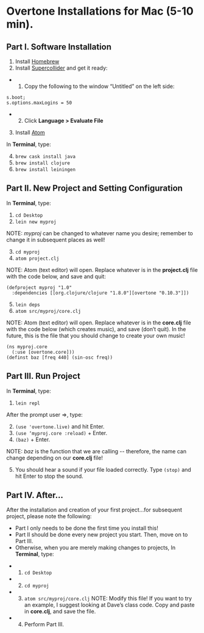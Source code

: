 Overtone Installations for Mac (5-10 min).
======

## Part I. Software Installation
1.	Install [Homebrew](https://brew.sh/)
2.	Install [Supercollider](https://supercollider.github.io/download) and get it ready:
- 1. Copy the following to the window “Untitled” on the left side:
~~~
s.boot;
s.options.maxLogins = 50
~~~
- 2.	Click **Language > Evaluate File**

3.	Install [Atom](https://atom.io/)

In **Terminal**, type:

4.	`brew cask install java`
5.	`brew install clojure`
6.	`brew install leiningen`

## Part II. New Project and Setting Configuration

In **Terminal**, type:
1.	`cd Desktop`
2.	`lein new myproj`

NOTE: *myproj* can be changed to whatever name you desire; remember to change it in subsequent places as well!

3.	`cd myproj`
4.	`atom project.clj`

NOTE: Atom (text editor) will open. Replace whatever is in the **project.clj** file with the code below, and save and quit:

~~~
(defproject myproj "1.0"
  :dependencies [[org.clojure/clojure "1.8.0"][overtone "0.10.3"]])
~~~

5.	`lein deps`
6.	`atom src/myproj/core.clj`

NOTE: Atom (text editor) will open. Replace whatever is in the **core.clj** file with the code below (which creates music), and save (don’t quit). In the future, 	this is the file that you should change to create your own music!

~~~
(ns myproj.core
  (:use [overtone.core]))
(definst baz [freq 440] (sin-osc freq))
~~~

## Part III. Run Project

In **Terminal**, type: 
1.	`lein repl`

After the prompt user =>, type:

2. `(use 'overtone.live)` and hit Enter.
3. `(use ‘myproj.core :reload)` + Enter.
4. `(baz)` + Enter.

NOTE: *baz* is the function that we are calling -- therefore, the name can change depending on our **core.clj** file!

5.	You should hear a sound if your file loaded correctly. Type `(stop)` and hit Enter to stop the sound.

## Part IV. After...
After the installation and creation of your first project…for subsequent project, please note the following:

* Part I only needs to be done the first time you install this!
* Part II should be done every new project you start. Then, move on to Part III.
* Otherwise, when you are merely making changes to projects,
In **Terminal**, type:
- 1. `cd Desktop`
- 2. `cd myproj`
- 3. `atom src/myproj/core.clj`
NOTE: Modify this file! If you want to try an example, I suggest looking at Dave’s class code. Copy and paste in **core.clj**, and save the file.
- 4. Perform Part III.
